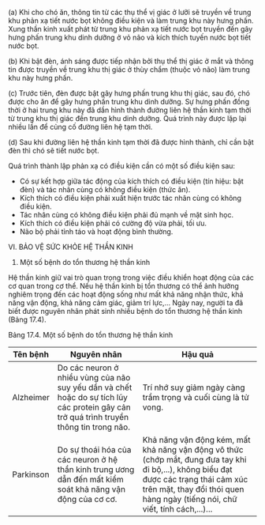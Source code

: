 (a) Khi cho chó ăn, thông tin từ các thụ thể vị giác ở lưỡi sẽ truyền về trung khu phản xạ tiết nước bọt không điều kiện và làm trung khu này hưng phấn. Xung thần kinh xuất phát từ trung khu phản xạ tiết nước bọt truyền đến gây hưng phấn trung khu dinh dưỡng ở vỏ não và kích thích tuyến nước bọt tiết nước bọt.

(b) Khi bật đèn, ánh sáng được tiếp nhận bởi thụ thể thị giác ở mắt và thông tin được truyền về trung khu thị giác ở thùy chẩm (thuộc vỏ não) làm trung khu này hưng phấn.

(c) Trước tiên, đèn được bật gây hưng phấn trung khu thị giác, sau đó, chó được cho ăn để gây hưng phấn trung khu dinh dưỡng. Sự hưng phấn đồng thời ở hai trung khu này đã dần hình thành đường liên hệ thần kinh tạm thời từ trung khu thị giác đến trung khu dinh dưỡng. Quá trình này được lặp lại nhiều lần để củng cố đường liên hệ tạm thời.

(d) Sau khi đường liên hệ thần kinh tạm thời đã được hình thành, chỉ cần bật đèn thì chó sẽ tiết nước bọt.

Quá trình thành lập phản xạ có điều kiện cần có một số điều kiện sau:
- Có sự kết hợp giữa tác động của kích thích có điều kiện (tín hiệu: bật đèn) và tác nhân cùng có không điều kiện (thức ăn).
- Kích thích có điều kiện phải xuất hiện trước tác nhân cùng có không điều kiện.
- Tác nhân cùng có không điều kiện phải đủ mạnh về mặt sinh học.
- Kích thích có điều kiện phải có cường độ vừa phải, tối ưu.
- Não bộ phải tỉnh táo và hoạt động bình thường.

VI. BẢO VỆ SỨC KHỎE HỆ THẦN KINH

1. Một số bệnh do tổn thương hệ thần kinh

Hệ thần kinh giữ vai trò quan trọng trong việc điều khiển hoạt động của các cơ quan trong cơ thể. Nếu hệ thần kinh bị tổn thương có thể ảnh hưởng nghiêm trọng đến các hoạt động sống như mất khả năng nhận thức, khả năng vận động, khả năng cảm giác, giảm trí lực,... Ngày nay, người ta đã biết được nguyên nhân phát sinh nhiều bệnh do tổn thương hệ thần kinh (Bảng 17.4).

Bảng 17.4. Một số bệnh do tổn thương hệ thần kinh

Tên bệnh | Nguyên nhân | Hậu quả
--- | --- | ---
Alzheimer | Do các neuron ở nhiều vùng của não suy yếu dần và chết hoặc do sự tích lũy các protein gây cản trở quá trình truyền thông tin trong não. | Trí nhớ suy giảm ngày càng trầm trọng và cuối cùng là tử vong.
Parkinson | Do sự thoái hóa của các neuron ở hệ thần kinh trung ương dẫn đến mất kiểm soát khả năng vận động của cơ cơ. | Khả năng vận động kém, mất khả năng vận động vô thức (chớp mắt, đung đưa tay khi đi bộ,...), không biểu đạt được các trạng thái cảm xúc trên mặt, thay đổi thói quen hàng ngày (tiếng nói, chữ viết, tính cách,...)...